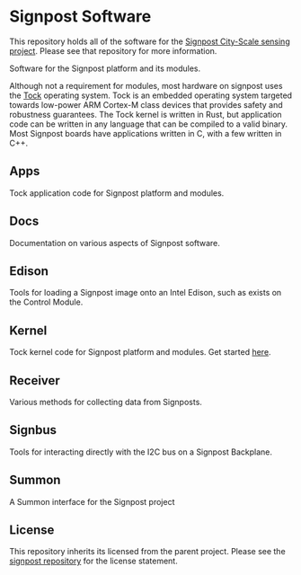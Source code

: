 Signpost Software
=================

This repository holds all of the software for the [Signpost City-Scale
sensing project](https://github.com/lab11/signpost). Please see that 
repository for more information. 

Software for the Signpost platform and its modules.

Although not a requirement for modules, most hardware on signpost uses the
[Tock](https://github.com/helena-project/tock) operating system. Tock is an
embedded operating system targeted towards low-power ARM Cortex-M class devices
that provides safety and robustness guarantees. The Tock kernel is written in
Rust, but application code can be written in any language that can be compiled
to a valid binary. Most Signpost boards have applications written in C, with a
few written in C++.

## Apps

Tock application code for Signpost platform and modules.

## Docs

Documentation on various aspects of Signpost software. 

## Edison

Tools for loading a Signpost image onto an Intel Edison, such as exists on the
Control Module.

## Kernel

Tock kernel code for Signpost platform and modules. Get started [here](kernel/).

## Receiver

Various methods for collecting data from Signposts.

## Signbus

Tools for interacting directly with the I2C bus on a Signpost Backplane.

## Summon

A Summon interface for the Signpost project

## License

This repository inherits its licensed from the parent project. Please
see the [signpost repository](https://github.com/lab11/signpost#license) for
the license statement.
